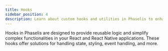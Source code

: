 ```yaml
---
title: Hooks
sidebar_position: 4
description: Learn about custom hooks and utilities in Phaselis to enhance your React and React Native development workflow.
---
```


Hooks in Phaselis are designed to provide reusable logic and simplify complex functionalities in your React and React Native applications. These hooks offer solutions for handling state, styling, event handling, and more.

